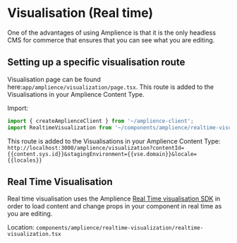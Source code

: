 # Visualisation (Real time)

One of the advantages of using Amplience is that it is the only headless CMS for commerce that ensures that you can see what you are editing.

## Setting up a specific visualisation route

Visualisation page can be found here:`app/amplience/visualization/page.tsx`. This route is added to the Visualisations in your Amplience Content Type.

Import:

```js
import { createAmplienceClient } from '~/amplience-client';
import RealtimeVisualization from '~/components/amplience/realtime-visualization/realtime-visualization';
```

This route is added to the Visualisations in your Amplience Content Type: `http://localhost:3000/amplience/visualization?contentId={{content.sys.id}}&stagingEnvironment={{vse.domain}}&locale={{locales}}`

## Real Time Visualisation

Real time visualisation uses the Amplience [Real Time visualisation SDK](https://github.com/amplience/dc-visualization-sdk) in order to load content and change props in your component in real time as you are editing.

Location: `components/amplience/realtime-visualization/realtime-visualization.tsx`
